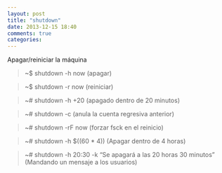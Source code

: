```yaml
---
layout: post
title: "shutdown"
date: 2013-12-15 18:40
comments: true
categories: 
---
```

Apagar/reiniciar la máquina

>~$ shutdown -h now    (apagar)

>~$ shutdown -r now     (reiniciar)

>~# shutdown -h +20 (apagado dentro de 20 minutos)

>~# shutdown -c   (anula la cuenta regresiva anterior)

>~# shutdown -rF now  (forzar fsck en el reinicio)

>~# shutdown -h $((60 * 4)) (Apagar dentro de 4 horas)

>~# shutdown -h 20:30 -k “Se apagará a las 20 horas 30 minutos” (Mandando un mensaje a los usuarios)

